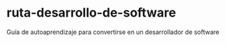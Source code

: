 # ruta-desarrollo-de-software
Guía de autoaprendizaje para convertirse en un desarrollador de software
